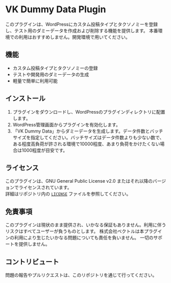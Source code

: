 # VK Dummy Data Plugin

このプラグインは、WordPressにカスタム投稿タイプとタクソノミーを登録し、テスト用のダミーデータを作成および削除する機能を提供します。
本番環境での利用はおすすめしません。開発環境で用いてください。

## 機能

- カスタム投稿タイプとタクソノミーの登録
- テストや開発用のダミーデータの生成
- 軽量で簡単に利用可能

## インストール

1. プラグインをダウンロードし、WordPressのプラグインディレクトリに配置します。
2. WordPress管理画面からプラグインを有効化します。
3. 「VK Dummy Data」からダミーデータを生成します。データ件数とバッチサイズを指定してください。バッチサイズはデータ件数よりも少ない数で、ある程度高負荷が許される環境で10000程度、あまり負荷をかけたくない場合は1000程度が目安です。

## ライセンス

このプラグインは、GNU General Public License v2.0 またはそれ以降のバージョンでライセンスされています。  
詳細はリポジトリ内の [`LICENSE`](./LICENSE) ファイルを参照してください。

## 免責事項

このプラグインは現状のまま提供され、いかなる保証もありません。利用に伴うリスクはすべてユーザーが負うものとします。 
株式会社ベクトルは本プラグインの利用により生じたいかなる問題についても責任を負いません。
一切のサポートを提供しません。

## コントリビュート
 
問題の報告やプルリクエストは、このリポジトリを通じて行ってください。

